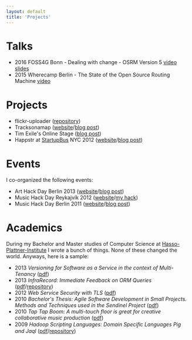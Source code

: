 ```yaml
---
layout: default
title: 'Projects'
---
```


<div class="post">

# Talks

- 2016 FOSS4G Bonn - Dealing with change - OSRM Version 5 [video](http://ftp5.gwdg.de/pub/misc/openstreetmap/FOSS4G-2016/foss4g-2016-1332-dealing_with_change_-_osrm_version_5-hd.webm) [slides](http://www.slideshare.net/freenerd/open-source-routing-machine-foss4g-2016-bonn)
- 2015 Wherecamp Berlin - The State of the Open Source Routing Machine [video](https://www.youtube.com/watch?v=gqUDXnpkrus)

# Projects

- flickr-uploader ([repository](https://github.com/freenerd/flickr-uploader))
- Tracksonamap ([website](http://tracksonamap.com)/[blog post](/tracks-on-a-map-has-been-released))
- Tim Exile's Online Stage ([blog post](/tim-exiles-online-stage))
- Happstr at [StartupBus](http://www.startupbus.com/) NYC 2012 ([website](http://www.happstr.com)/[blog post](/me-startupbus-nyc-2012))

# Events

I co-organized the following events:

- Art Hack Day Berlin 2013 ([website](http://www.arthackday.net/events/going-dark)/[blog post](/bringing-art-hack-day-to-berlin/))
- Music Hack Day Reykajvík 2012 ([website](http://reykjavik.musichackday.org)/[my hack](https://www.youtube.com/watch?v=wtu0U1d2jWM))
- Music Hack Day Berlin 2011 ([website](http://berlin.musichackday.org)/[blog post](/coming-up-music-hack-day-berlin))

# Academics

During my Bachelor and Master studies of Computer Science at [Hasso-Plattner-Institute](http://hpi-web.de/) I wrote a bunch of things. None of these changed the world. Anyways, here is a sample:

- 2013 _Versioning for Software as a Service in the context of Multi-Tenancy_ ([pdf](/assets/VersioningSaas_SchneiderUhle.pdf))
- 2013 _InfraRecord: Immediate Feedback on ORM Queries_ ([pdf](/assets/ProgMod_BornhofenThamsenUhle.pdf)/[repository](https://github.com/lauritzthamsen/infrarecord))
- 2012 _Web Service Security with TLS_ ([pdf](/assets/WebserviceSecuritySSL.pdf))
- 2010 _Bachelor's Thesis: Agile Software Development in Small Projects. Methods and Techniques used in the Sendinel Project_ ([pdf](/assets/bachelors_thesis_johan_uhle.pdf))
- 2010 _Tap Tap Boom: A multi-touch floor is great for creative collaborative music production_ ([pdf](/assets/TapTapBoom.pdf))
- 2009 _Hadoop Scripting Languages: Domain Speciﬁc Languages Pig and Jaql_ ([pdf](/assets/hadoop-scripting.pdf)/[repository](https://github.com/rkh/hadoop-scripting))
